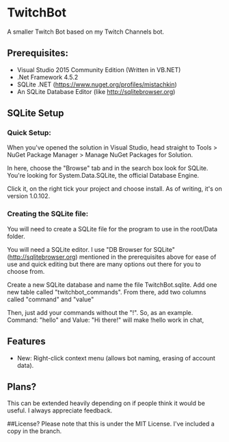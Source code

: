 # TwitchBot
A smaller Twitch Bot based on my Twitch Channels bot.

## Prerequisites:
- Visual Studio 2015 Community Edition (Written in VB.NET)
- .Net Framework 4.5.2
- SQLite .NET (https://www.nuget.org/profiles/mistachkin)
- An SQLite Database Editor (like http://sqlitebrowser.org)

## SQLite Setup

### Quick Setup:
When you've opened the solution in Visual Studio, head straight to Tools > NuGet Package Manager > Manage NuGet Packages for Solution.

In here, choose the "Browse" tab and in the search box look for SQLite. You're looking for System.Data.SQLite, the official Database Engine.

Click it, on the right tick your project and choose install. As of writing, it's on version 1.0.102.


### Creating the SQLite file:
You will need to create a SQLite file for the program to use in the root/Data folder.

You will need a SQLite editor. I use "DB Browser for SQLite" (http://sqlitebrowser.org) mentioned in the prerequisites above for ease of use and quick editing but there are many options out there for you to choose from.

Create a new SQLite database and name the file TwitchBot.sqlite. Add one new table called "twitchbot_commands". From there, add two columns called "command"
and "value"

Then, just add your commands without the "!". So, as an example. Command: "hello" and Value: "Hi there!" will make !hello work
in chat,

## Features
- New: Right-click context menu (allows bot naming, erasing of account data).

## Plans?
This can be extended heavily depending on if people think it would be useful. I always appreciate feedback.

##License?
Please note that this is under the MIT License. I've included a copy in the branch.
